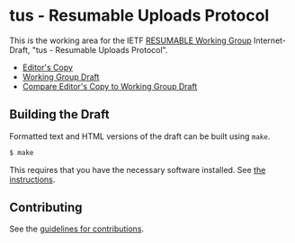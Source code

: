 # tus - Resumable Uploads Protocol

This is the working area for the IETF [RESUMABLE Working Group](https://datatracker.ietf.org/wg/resumable/documents/) Internet-Draft, "tus - Resumable Uploads Protocol".

* [Editor's Copy](https://tus.github.io/tus-v2/#go.draft-tus-httpbis-resumable-uploads-protocol.html)
* [Working Group Draft](https://tools.ietf.org/html/draft-tus-httpbis-resumable-uploads-protocol)
* [Compare Editor's Copy to Working Group Draft](https://tus.github.io/tus-v2/#go.draft-tus-httpbis-resumable-uploads-protocol.diff)

## Building the Draft

Formatted text and HTML versions of the draft can be built using `make`.

```sh
$ make
```

This requires that you have the necessary software installed.  See
[the instructions](https://github.com/martinthomson/i-d-template/blob/master/doc/SETUP.md).


## Contributing

See the
[guidelines for contributions](https://github.com/tus/tus-v2/blob/master/CONTRIBUTING.md).
